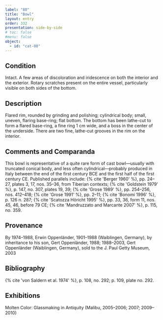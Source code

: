 ```yaml
---
label: "80"
title: "Bowl"
layout: entry
order: 332
presentation: side-by-side
# toc: false
#menu: false 
object:
  - id: "cat-80"
---
```


## Condition

Intact. A few areas of discoloration and iridescence on both the interior and the exterior. Rotary scratches present on the entire vessel, particularly visible on both sides of the bottom.

## Description

Flared rim, rounded by grinding and polishing; cylindrical body; small, uneven, flaring base-ring; flat bottom. The bottom has been lathe-cut to form a flared base-ring, a fine ring 1 cm wide, and a boss in the center of the underside. There are two fine, lathe-cut grooves in the rim on the interior.

## Comments and Comparanda

This bowl is representative of a quite rare form of cast bowl—usually with truncated conical body, and less often cylindrical—probably produced in Italy between the end of the first century BCE and the first half of the first century CE. Published parallels include: {% cite 'Berger 1960' %}, pp. 24–27, plates 3, 17, nos. 35–36, from Tiberian contexts; {% cite 'Goldstein 1979' %}, p. 147, no. 307, plates 19, 39; {% cite 'Grose 1989' %}, pp. 254–256, nos. 412–418; {% cite 'Grose 1991' %}, pp. 2–11; {% cite 'Bonomi 1996' %}, p. 126 n. 287; {% cite 'Scatozza Höricht 1995' %}, pp. 33, 36, form 11, nos. 45, 46, before 79 CE; {% cite 'Mandruzzato and Marcante 2007' %}, p. 115, no. 359.

## Provenance

By 1974–1988, Erwin Oppenländer, 1901–1988 (Waiblingen, Germany), by inheritance to his son, Gert Oppenländer, 1988; 1988–2003, Gert Oppenländer (Waiblingen, Germany), sold to the J. Paul Getty Museum, 2003

## Bibliography

{% cite 'von Saldern et al. 1974' %}, p. 108, no. 292; p. 109, plate no. 292.

## Exhibitions

Molten Color: Glassmaking in Antiquity (Malibu, 2005–2006; 2007; 2009–2010)
